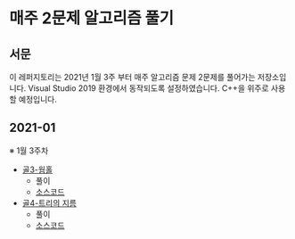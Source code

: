 # 매주 2문제 알고리즘 풀기

## 서문
이 레퍼지토리는 2021년 1월 3주 부터 매주 알고리즘 문제 2문제를 풀어가는 저장소입니다. Visual Studio 2019 환경에서 동작되도록 설정하였습니다. C++을 위주로 사용할 예정입니다.

## 2021-01
※ 1월 3주차
- [골3-웜홀](https://www.acmicpc.net/problem/1865)
  - 풀이
  - [소스코드](https://github.com/jh2song/problem-solving/blob/master/PS/boj_1865.cpp)
- [골4-트리의 지름](https://www.acmicpc.net/problem/1967)
  - 풀이
  - [소스코드](https://github.com/jh2song/problem-solving/blob/master/PS/boj_1967.cpp)
